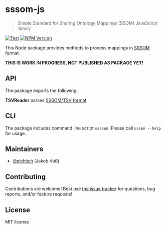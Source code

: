 # sssom-js

> Simple Standard for Sharing Ontology Mappings (SSOM) JavaScript library

[![Test](https://github.com/gbv/sssom-js/actions/workflows/test.yml/badge.svg?branch=dev)](https://github.com/gbv/sssom-js/actions/workflows/test.yml)
[![NPM Version](http://img.shields.io/npm/v/sssom.svg?style=flat)](https://www.npmjs.org/package/sssom)

This Node package provides methods to process mappings in [SSSOM](https://mapping-commons.github.io/sssom/) format.

**THIS IS WORK IN PROGRESS, NOT PUBLISHED AS PACKAGE YET!**

## API

The package exports the following:

**TSVReader** parses [SSSOM/TSV format](https://mapping-commons.github.io/sssom/spec-formats-tsv/)

## CLI

The package includes command line script `ssssom`. Please call `sssom --help` for usage.

## Maintainers

- [@nichtich](https://github.com/nichtich) (Jakob Voß)

## Contributing

Contributions are welcome! Best use [the issue tracker](https://github.com/gbv/sssom-js/issues) for questions, bug reports, and/or feature requests!

## License

MIT license
